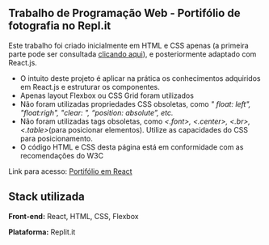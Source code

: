 
## Trabalho de Programação Web - Portifólio de fotografia no Repl.it

Este trabalho foi criado inicialmente em HTML e CSS apenas (a primeira parte pode ser consultada [clicando aqui](https://github.com/fsaantiago/trab-prog-web)), e posteriormente adaptado com React.js.

- O intuito deste projeto é aplicar na prática os conhecimentos adquiridos em React.js e estruturar os componentes.
- Apenas layout Flexbox ou CSS Grid foram utilizados
- Não foram utilizadas propriedades CSS obsoletas, como *" float: left", "float:righ", "clear: ", “position: absolute”, etc.*
- Não foram utilizadas tags obsoletas, como *<.font>, <.center>, <.br>, <.table>*(para posicionar elementos). Utilize as capacidades do CSS para posicionamento.
- O código HTML e CSS desta página está em conformidade com as recomendações do W3C

Link para acesso: [Portifólio em React](https://trabp-prog-web-ent2.fsaantiago.repl.co/)

## Stack utilizada

**Front-end:** React, HTML, CSS, Flexbox

**Plataforma:** Replit.it

